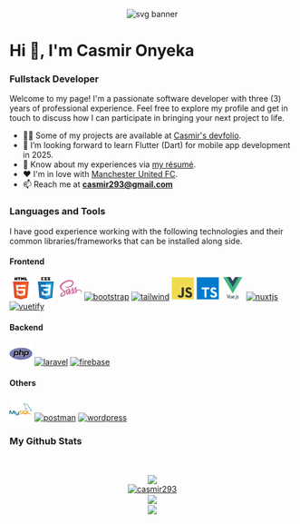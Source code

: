 <p align="center">
<img src="https://i.postimg.cc/6QvjWFtt/IMG-4578-2.avif" alt='svg banner' width=100% height=10%/> 
</p>

<h1 align=""> Hi 👋, I'm Casmir Onyeka </h1>
<h3 align="">Fullstack Developer</h3>

Welcome to my page! I'm a passionate software developer with three (3) years of professional experience. Feel free to explore my profile and get in touch to discuss how I can participate in bringing your next project to life.

- 👨‍💻 Some of my projects are available at [Casmir's devfolio](https://www.casmir.dev/).
- 🌱 I’m looking forward to learn Flutter (Dart) for mobile app development in 2025.
- 📄 Know about my experiences via [my résumé](https://drive.google.com/file/d/1llcpu3NqoCcJ-X_y2f9jtRuu7n0yv8-E/view).
- ❤️ I'm in love with [Manchester United FC](https://www.manutd.com).
- 📫 Reach me at **casmir293@gmail.com** 

### Languages and Tools 
I have good experience working with the following technologies and their common libraries/frameworks that can be installed along side.
#### Frontend
  <a href="https://www.w3.org/html/" target="_blank" rel="noreferrer"><img
        src="https://raw.githubusercontent.com/devicons/devicon/master/icons/html5/html5-original-wordmark.svg"
        alt="html5" width="40" height="40" /></a> <a href="https://www.w3schools.com/css/" target="_blank" rel="noreferrer"><img
        src="https://raw.githubusercontent.com/devicons/devicon/master/icons/css3/css3-original-wordmark.svg" alt="css3"
        width="40" height="40" /></a> <a href="https://sass-lang.com" target="_blank" rel="noreferrer"><img
        src="https://raw.githubusercontent.com/devicons/devicon/master/icons/sass/sass-original.svg" alt="sass"
        width="40" height="40" /></a> <a href="https://getbootstrap.com" target="_blank" rel="noreferrer"><img
        src="https://en.vetores.org/d/bootstrap.svg"
        alt="bootstrap" width="40" height="40" /></a> <a href="https://tailwindcss.com/" target="_blank" rel="noreferrer"><img
        src="https://www.vectorlogo.zone/logos/tailwindcss/tailwindcss-icon.svg" alt="tailwind" width="40"
        height="40" /></a> <a href="https://developer.mozilla.org/en-US/docs/Web/JavaScript" target="_blank" rel="noreferrer"><img
        src="https://raw.githubusercontent.com/devicons/devicon/master/icons/javascript/javascript-original.svg"
        alt="javascript" width="40" height="40" /></a> <a href="https://www.typescriptlang.org/" target="_blank" rel="noreferrer"><img
        src="https://raw.githubusercontent.com/devicons/devicon/master/icons/typescript/typescript-original.svg"
        alt="typescript" width="40" height="40" /></a> <a href="https://vuejs.org/" target="_blank" rel="noreferrer"><img 
        src="https://raw.githubusercontent.com/devicons/devicon/master/icons/vuejs/vuejs-original-wordmark.svg"
        alt="vuejs" width="40" height="40" /></a> <a href="https://nuxtjs.org/" target="_blank" rel="noreferrer"><img
        src="https://www.vectorlogo.zone/logos/nuxtjs/nuxtjs-icon.svg" alt="nuxtjs" width="40" height="40" /></a> <a href="https://vuetifyjs.com/en" target="_blank" rel="noreferrer"><img
        src="https://raw.githubusercontent.com/gilbarbara/logos/main/logos/vuetifyjs.svg" alt="vuetify" width="40" height="40" /></a>

#### Backend

  <a href="https://www.php.net" target="_blank" rel="noreferrer"><img
        src="https://raw.githubusercontent.com/devicons/devicon/master/icons/php/php-original.svg" alt="php" width="40"
        height="40" /></a> <a href="https://laravel.com/docs/" target="_blank" rel="noreferrer"><img
        src="https://www.vectorlogo.zone/logos/laravel/laravel-icon.svg" alt="laravel" width="40"
        height="40" /></a> <a href="https://firebase.google.com/" target="_blank" rel="noreferrer"> <img
        src="https://www.vectorlogo.zone/logos/firebase/firebase-icon.svg" alt="firebase" width="40" height="40" /></a>

#### Others
  <a href="https://www.mysql.com/" target="_blank" rel="noreferrer"><img
        src="https://raw.githubusercontent.com/devicons/devicon/master/icons/mysql/mysql-original-wordmark.svg"
        alt="mysql" width="40" height="40" /></a> <a href="https://postman.com" target="_blank" rel="noreferrer"><img
        src="https://www.vectorlogo.zone/logos/getpostman/getpostman-icon.svg" alt="postman" width="40" height="40" /></a> <a href="https://wordpress.org/" target="_blank" rel="noreferrer"><img       src="https://www.logo.wine/a/logo/WordPress.com/WordPress.com-Logo.wine.svg" alt="wordpress" width="40" height="40"/></a>

### My Github Stats
<br>
<p align="center">
<img align="center" src="https://github-readme-stats.vercel.app/api/top-langs?username=casmir293&theme=dark&show_icons=true&locale=en&layout=compact"/>  <br>
<a align="center" href="https://github.com/ryo-ma/github-profile-trophy"><img src="https://github-profile-trophy.vercel.app/?username=casmir293&theme=discord&row=2&column=4" alt="casmir293" /></a> <br>
<img align="center" src="https://github-readme-stats.vercel.app/api?username=casmir293&theme=dark&show_icons=true&locale=en" /> <br>
<img align="center" src="https://github-readme-streak-stats.herokuapp.com/?user=casmir293&theme=dark" /> <br><br>
</p>
